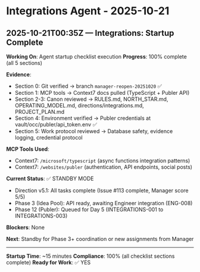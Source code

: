 # Integrations Agent - 2025-10-21

## 2025-10-21T00:35Z — Integrations: Startup Complete

**Working On**: Agent startup checklist execution
**Progress**: 100% complete (all 5 sections)

**Evidence**:
- Section 0: Git verified → branch `manager-reopen-20251020` ✅
- Section 1: MCP tools → Context7 docs pulled (TypeScript + Publer API)
- Section 2-3: Canon reviewed → RULES.md, NORTH_STAR.md, OPERATING_MODEL.md, directions/integrations.md, PROJECT_PLAN.md
- Section 4: Environment verified → Publer credentials at vault/occ/publer/api_token.env ✅
- Section 5: Work protocol reviewed → Database safety, evidence logging, credential protocol

**MCP Tools Used**:
- Context7: `/microsoft/typescript` (async functions integration patterns)
- Context7: `/websites/publer` (authentication, API endpoints, social posts)

**Current Status**: ✅ STANDBY MODE
- Direction v5.1: All tasks complete (Issue #113 complete, Manager score 5/5)
- Phase 3 (Idea Pool): API ready, awaiting Engineer integration (ENG-008)
- Phase 12 (Publer): Queued for Day 5 (INTEGRATIONS-001 to INTEGRATIONS-003)

**Blockers**: None

**Next**: Standby for Phase 3+ coordination or new assignments from Manager

---

**Startup Time**: ~15 minutes
**Compliance**: 100% (all checklist sections complete)
**Ready for Work**: ✅ YES
